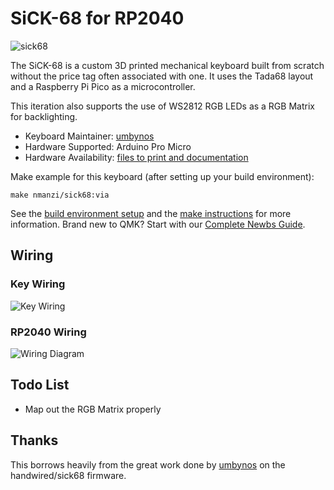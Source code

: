 # SiCK-68 for RP2040

![sick68](https://cdn.thingiverse.com/renders/f2/af/c2/ce/e6/11b1601df06621e69068389e4fb0d943_preview_featured.JPG)

The SiCK-68 is a custom 3D printed mechanical keyboard built from scratch without the price tag often 
associated with one. It uses the Tada68 layout and a Raspberry Pi Pico as a microcontroller.

This iteration also supports the use of WS2812 RGB LEDs as a RGB Matrix for backlighting.

* Keyboard Maintainer: [umbynos](https://github.com/umbynos)
* Hardware Supported: Arduino Pro Micro
* Hardware Availability: [files to print and documentation](https://www.thingiverse.com/thing:3478494)

Make example for this keyboard (after setting up your build environment):

    make nmanzi/sick68:via

See the [build environment setup](https://docs.qmk.fm/#/getting_started_build_tools) and the [make instructions](https://docs.qmk.fm/#/getting_started_make_guide) for more information. Brand new to QMK? Start with our [Complete Newbs Guide](https://docs.qmk.fm/#/newbs).

## Wiring
### Key Wiring
![Key Wiring](https://imgur.com/a0wZH4A.png)

### RP2040 Wiring
![Wiring Diagram](https://imgur.com/SdaRIy6.png)

## Todo List
- Map out the RGB Matrix properly

## Thanks
This borrows heavily from the great work done by [umbynos](https://github.com/umbynos) on the handwired/sick68 firmware.
